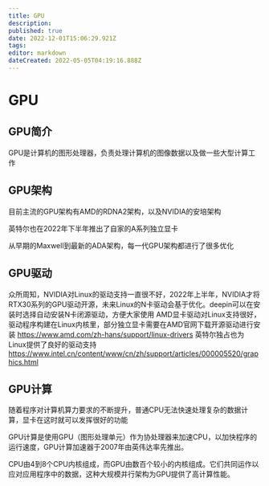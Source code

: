 ```yaml
---
title: GPU
description: 
published: true
date: 2022-12-01T15:06:29.921Z
tags: 
editor: markdown
dateCreated: 2022-05-05T04:19:16.888Z
---
```


# GPU
## GPU简介
GPU是计算机的图形处理器，负责处理计算机的图像数据以及做一些大型计算工作

## GPU架构
目前主流的GPU架构有AMD的RDNA2架构，以及NVIDIA的安培架构

英特尔也在2022年下半年推出了自家的A系列独立显卡

从早期的Maxwell到最新的ADA架构，每一代GPU架构都进行了很多优化

## GPU驱动
众所周知，NVIDIA对Linux的驱动支持一直很不好，2022年上半年，NVIDIA才将RTX30系列的GPU驱动开源，未来Linux的N卡驱动会基于优化。deepin可以在安装时选择自动安装N卡闭源驱动，方便大家使用
AMD显卡驱动对Linux支持很好，驱动程序构建在Linux内核里，部分独立显卡需要在AMD官网下载开源驱动进行安装
https://www.amd.com/zh-hans/support/linux-drivers
英特尔独占也为Linux提供了良好的驱动支持
https://www.intel.cn/content/www/cn/zh/support/articles/000005520/graphics.html

## GPU计算
随着程序对计算机算力要求的不断提升，普通CPU无法快速处理复杂的数据计算，显卡在这时就可以发挥很好的功能

GPU计算是使用GPU（图形处理单元）作为协处理器来加速CPU，以加快程序的运行速度，GPU计算加速器于2007年由英伟达率先推出。

CPU由4到8个CPU内核组成，而GPU由数百个较小的内核组成。它们共同运作以应对应用程序中的数据，这种大规模并行架构为GPU提供了高计算性能。